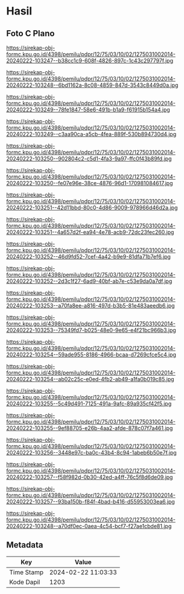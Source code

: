 # Hasil

## Foto C Plano

https://sirekap-obj-formc.kpu.go.id/4398/pemilu/pdpr/12/75/03/10/02/1275031002014-20240222-103247--b38cc1c9-608f-4826-897c-1c43c297797f.jpg

https://sirekap-obj-formc.kpu.go.id/4398/pemilu/pdpr/12/75/03/10/02/1275031002014-20240222-103248--6bd1162a-8c08-4859-847d-3543c8449d0a.jpg

https://sirekap-obj-formc.kpu.go.id/4398/pemilu/pdpr/12/75/03/10/02/1275031002014-20240222-103249--78fe1847-58e6-491b-b1a9-f61915b154a4.jpg

https://sirekap-obj-formc.kpu.go.id/4398/pemilu/pdpr/12/75/03/10/02/1275031002014-20240222-103249--c3aa90ca-a5cb-4fea-889f-530b894730d4.jpg

https://sirekap-obj-formc.kpu.go.id/4398/pemilu/pdpr/12/75/03/10/02/1275031002014-20240222-103250--902804c2-c5d1-4fa3-9a97-ffc0f43b89fd.jpg

https://sirekap-obj-formc.kpu.go.id/4398/pemilu/pdpr/12/75/03/10/02/1275031002014-20240222-103250--fe07e96e-38ce-4876-96d1-170981084617.jpg

https://sirekap-obj-formc.kpu.go.id/4398/pemilu/pdpr/12/75/03/10/02/1275031002014-20240222-103251--42d11bbd-80c0-4d86-9009-978966d46d2a.jpg

https://sirekap-obj-formc.kpu.go.id/4398/pemilu/pdpr/12/75/03/10/02/1275031002014-20240222-103251--4a657d2f-ea94-4e78-acb9-72dc23fec260.jpg

https://sirekap-obj-formc.kpu.go.id/4398/pemilu/pdpr/12/75/03/10/02/1275031002014-20240222-103252--46d9fd52-7cef-4a42-b9e9-81dfa71b7ef6.jpg

https://sirekap-obj-formc.kpu.go.id/4398/pemilu/pdpr/12/75/03/10/02/1275031002014-20240222-103252--2d3c1f27-6ad9-40bf-ab7e-c53e9da0a7df.jpg

https://sirekap-obj-formc.kpu.go.id/4398/pemilu/pdpr/12/75/03/10/02/1275031002014-20240222-103253--a70fa8ee-a816-497d-b3b5-81e483aeedb6.jpg

https://sirekap-obj-formc.kpu.go.id/4398/pemilu/pdpr/12/75/03/10/02/1275031002014-20240222-103253--75349fd7-b025-48e0-9e65-e4f21bc966b3.jpg

https://sirekap-obj-formc.kpu.go.id/4398/pemilu/pdpr/12/75/03/10/02/1275031002014-20240222-103254--59ade955-8186-4966-bcaa-d7269cfce5c4.jpg

https://sirekap-obj-formc.kpu.go.id/4398/pemilu/pdpr/12/75/03/10/02/1275031002014-20240222-103254--ab02c25c-e0ed-4fb2-ab49-a1fa0b019c85.jpg

https://sirekap-obj-formc.kpu.go.id/4398/pemilu/pdpr/12/75/03/10/02/1275031002014-20240222-103255--5c49d491-7125-491a-9afc-89a935cf42f5.jpg

https://sirekap-obj-formc.kpu.go.id/4398/pemilu/pdpr/12/75/03/10/02/1275031002014-20240222-103255--9ef88705-e26b-4aa2-afde-878c07f7a461.jpg

https://sirekap-obj-formc.kpu.go.id/4398/pemilu/pdpr/12/75/03/10/02/1275031002014-20240222-103256--3448e97c-ba0c-43b4-8c94-1abeb6b50e7f.jpg

https://sirekap-obj-formc.kpu.go.id/4398/pemilu/pdpr/12/75/03/10/02/1275031002014-20240222-103257--f58f982d-0b30-42ed-a4ff-76c5f8d6de09.jpg

https://sirekap-obj-formc.kpu.go.id/4398/pemilu/pdpr/12/75/03/10/02/1275031002014-20240222-103257--93ba150b-f84f-4bad-b416-d55953003ea6.jpg

https://sirekap-obj-formc.kpu.go.id/4398/pemilu/pdpr/12/75/03/10/02/1275031002014-20240222-103248--a70df0ec-0aea-4c54-bcf7-f27ae1cbde81.jpg


## Metadata

| Key        | Value               |
| ---------- | ------------------- |
| Time Stamp | 2024-02-22 11:03:33 |
| Kode Dapil | 1203                |



